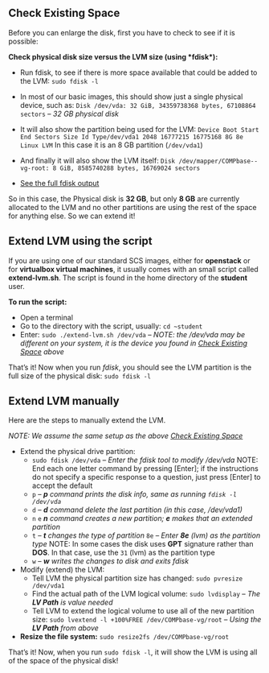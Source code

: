 ## Check Existing Space

Before you can enlarge the disk, first you have to check to see if it is possible:

**Check physical disk size versus the LVM size (using \*fdisk\*):**

- Run fdisk, to see if there is more space available that could be added to the LVM:
  `sudo fdisk -l`
- In most of our basic images, this should show just a single physical device, such as:
  `Disk /dev/vda: 32 GiB, 34359738368 bytes, 67108864 sectors` – *32 GB physical disk*
- It will also show the partition being used for the LVM:
  `Device Boot Start End Sectors Size Id Type/dev/vda1 2048 16777215 16775168 8G 8e Linux LVM`
  In this case it is an 8 GB partition (`/dev/vda1`)
- And finally it will also show the LVM itself:
  `Disk /dev/mapper/COMPbase--vg-root: 8 GiB, 8585740288 bytes, 16769024 sectors`

- [See the full fdisk output](https://carleton.ca/scs/2019/extend-lvm-disk-space/#slideme-see-the-full-fdisk-output)

So in this case, the Physical disk is **32 GB**, but only **8 GB** are currently allocated to the LVM and no other partitions are using the rest of the space for anything else. So we can extend it!

## Extend LVM using the script

If you are using one of our standard SCS images, either for **openstack** or for **virtualbox virtual machines**, it usually comes with an small script called **extend-lvm.sh**. The script is found in the home directory of the **student** user.

**To run the script:**

- Open a terminal
- Go to the directory with the script, usually: `cd ~student`
- Enter: `sudo ./extend-lvm.sh /dev/vda` – *NOTE: the /dev/vda may be different on your system, it is the device you found in [Check Existing Space](https://carleton.ca/scs/2019/extend-lvm-disk-space/#check-existing-space) above*

That’s it! Now when you run *fdisk*, you should see the LVM partition is the full size of the physical disk: `sudo fdisk -l`

## Extend LVM manually

Here are the steps to manually extend the LVM.

*NOTE: We assume the same setup as the above [Check Existing Space](https://carleton.ca/scs/2019/extend-lvm-disk-space/#check-existing-space)*

- Extend the physical drive partition:
  - `sudo fdisk /dev/vda` – *Enter the fdisk tool to modify /dev/vda*
    NOTE: End each one letter command by pressing [Enter]; if the instructions do not specify a specific response to a question, just press [Enter] to accept the default
  - `p` – ***p** command prints the disk info, same as running `fdisk -l /dev/vda`*
  - `d` – ***d** command delete the last partition (in this case, /dev/vda1)*
  - `n` `e` ***n** command creates a new partition; **e** makes that an extended partition*
  - `t` – ***t** changes the type of partition*
    `8e` – *Enter **8e** (lvm) as the partition type*
    NOTE: In some cases the disk uses **GPT** signature rather than **DOS**. In that case, use the `31` (lvm) as the partition type
  - `w` – ***w** writes the changes to disk and exits fdisk*
- Modify (extend) the LVM:
  - Tell LVM the physical partition size has changed: `sudo pvresize /dev/vda1`
  - Find the actual path of the LVM logical volume: `sudo lvdisplay` – *The **LV Path** is value needed*
  - Tell LVM to extend the logical volume to use all of the new partition size: `sudo lvextend -l +100%FREE /dev/COMPbase-vg/root` – *Using the **LV Path** from above*
- **Resize the file system:**
  `sudo resize2fs /dev/COMPbase-vg/root`

That’s it! Now, when you run `sudo fdisk -l`, it will show the LVM is using all of the space of the physical disk!
